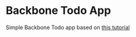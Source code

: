 # Backbone Todo App

Simple Backbone Todo app based on [this tutorial](http://adrianmejia.com/blog/2012/09/13/backbone-js-for-absolute-beginners-getting-started-part-2/)
